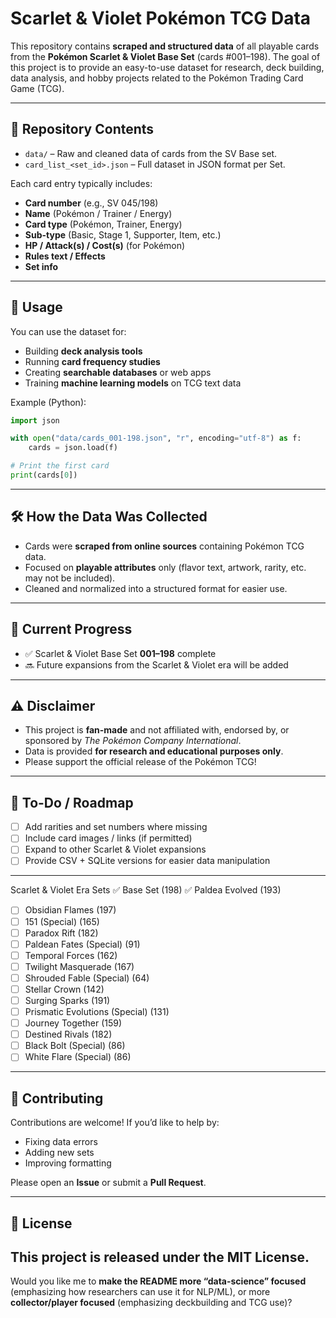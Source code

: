 # Scarlet & Violet Pokémon TCG Data

This repository contains **scraped and structured data** of all playable cards from the **Pokémon Scarlet & Violet Base Set** (cards #001–198).
The goal of this project is to provide an easy-to-use dataset for research, deck building, data analysis, and hobby projects related to the Pokémon Trading Card Game (TCG).

---

## 📂 Repository Contents

* `data/` – Raw and cleaned data of cards from the SV Base set.
* `card_list_<set_id>.json` – Full dataset in JSON format per Set.

Each card entry typically includes:

* **Card number** (e.g., SV 045/198)
* **Name** (Pokémon / Trainer / Energy)
* **Card type** (Pokémon, Trainer, Energy)
* **Sub-type** (Basic, Stage 1, Supporter, Item, etc.)
* **HP / Attack(s) / Cost(s)** (for Pokémon)
* **Rules text / Effects**
* **Set info**

---

## 🚀 Usage

You can use the dataset for:

* Building **deck analysis tools**
* Running **card frequency studies**
* Creating **searchable databases** or web apps
* Training **machine learning models** on TCG text data

Example (Python):

```python
import json

with open("data/cards_001-198.json", "r", encoding="utf-8") as f:
    cards = json.load(f)

# Print the first card
print(cards[0])
```

---

## 🛠️ How the Data Was Collected

* Cards were **scraped from online sources** containing Pokémon TCG data.
* Focused on **playable attributes** only (flavor text, artwork, rarity, etc. may not be included).
* Cleaned and normalized into a structured format for easier use.

---

## 📅 Current Progress

* ✅ Scarlet & Violet Base Set **001–198** complete
* 🔜 Future expansions from the Scarlet & Violet era will be added

---

## ⚠️ Disclaimer

* This project is **fan-made** and not affiliated with, endorsed by, or sponsored by *The Pokémon Company International*.
* Data is provided **for research and educational purposes only**.
* Please support the official release of the Pokémon TCG!

---

## 📌 To-Do / Roadmap

* [ ] Add rarities and set numbers where missing
* [ ] Include card images / links (if permitted)
* [ ] Expand to other Scarlet & Violet expansions
* [ ] Provide CSV + SQLite versions for easier data manipulation

---
Scarlet & Violet Era Sets
✅  Base Set (198)
✅  Paldea Evolved (193)
* [ ]  Obsidian Flames (197)
* [ ]  151 (Special) (165)
* [ ]  Paradox Rift (182)
* [ ]  Paldean Fates (Special) (91)
* [ ]  Temporal Forces (162)
* [ ]  Twilight Masquerade (167)
* [ ]  Shrouded Fable (Special) (64)
* [ ]  Stellar Crown (142)
* [ ]  Surging Sparks (191)
* [ ]  Prismatic Evolutions (Special) (131)
* [ ]  Journey Together (159)
* [ ]  Destined Rivals (182)
* [ ]  Black Bolt (Special) (86)
* [ ]  White Flare (Special) (86)

---

## 🤝 Contributing

Contributions are welcome!
If you’d like to help by:

* Fixing data errors
* Adding new sets
* Improving formatting

Please open an **Issue** or submit a **Pull Request**.

---

## 📜 License

This project is released under the **MIT License**.
---

Would you like me to **make the README more “data-science” focused** (emphasizing how researchers can use it for NLP/ML), or more **collector/player focused** (emphasizing deckbuilding and TCG use)?
